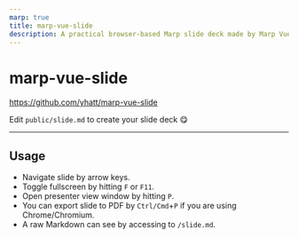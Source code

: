 ```yaml
---
marp: true
title: marp-vue-slide
description: A practical browser-based Marp slide deck made by Marp Vue
---
```


# marp-vue-slide

https://github.com/yhatt/marp-vue-slide

Edit `public/slide.md` to create your slide deck :yum:

---

## Usage

- Navigate slide by arrow keys.
- Toggle fullscreen by hitting `F` or `F11`.
- Open presenter view window by hitting `P`.
- You can export slide to PDF by `Ctrl/Cmd`+`P` if you are using Chrome/Chromium.
- A raw Markdown can see by accessing to `/slide.md`.

<!-- HTML comment will recognize as presenter notes. -->
